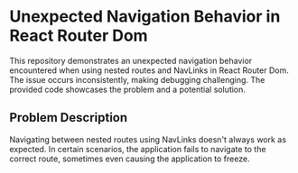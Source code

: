 # Unexpected Navigation Behavior in React Router Dom

This repository demonstrates an unexpected navigation behavior encountered when using nested routes and NavLinks in React Router Dom.  The issue occurs inconsistently, making debugging challenging.  The provided code showcases the problem and a potential solution.

## Problem Description

Navigating between nested routes using NavLinks doesn't always work as expected.  In certain scenarios, the application fails to navigate to the correct route, sometimes even causing the application to freeze.